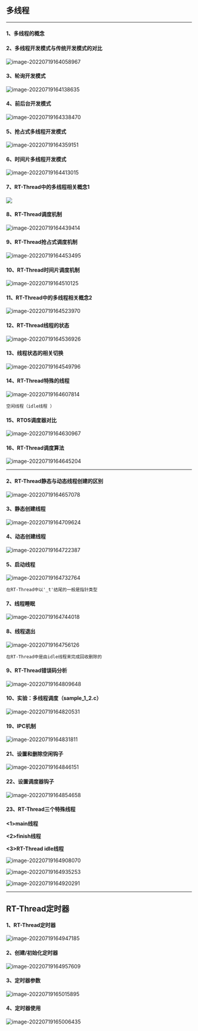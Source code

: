 ## 多线程

---

#### 1、多线程的概念



#### 2、多线程开发模式与传统开发模式的对比

![image-20220719164058967](https://github.com/kurisaW/picbed.git/img/202207191640122.png)

#### 3、轮询开发模式

![image-20220719164138635](https://github.com/kurisaW/picbed.git/img/202207191641746.png)

#### 4、前后台开发模式

![image-20220719164338470](https://github.com/kurisaW/picbed.git/img/202207191643545.png)

#### 5、抢占式多线程开发模式

![image-20220719164359151](https://github.com/kurisaW/picbed.git/img/202207191643236.png)

#### 6、时间片多线程开发模式

![image-20220719164413015](https://github.com/kurisaW/picbed.git/img/202207191644080.png)

#### 7、RT-Thread中的多线程相关概念1

![](https://github.com/kurisaW/picbed.git/img/202207191644080.png)

#### 8、RT-Thread调度机制

![image-20220719164439414](https://github.com/kurisaW/picbed.git/img/202207191644510.png)

#### 9、RT-Thread抢占式调度机制

![image-20220719164453495](https://github.com/kurisaW/picbed.git/img/202207191644571.png)

#### 10、RT-Thread时间片调度机制

![image-20220719164510125](https://github.com/kurisaW/picbed.git/img/202207191645196.png)

#### 11、RT-Thread中的多线程相关概念2

![image-20220719164523970](https://github.com/kurisaW/picbed.git/img/202207191645053.png)

#### 12、RT-Thread线程的状态

![image-20220719164536926](https://github.com/kurisaW/picbed.git/img/202207191645002.png)

#### 13、线程状态的相关切换

![image-20220719164549796](https://github.com/kurisaW/picbed.git/img/202207191645859.png)

#### 14、RT-Thread特殊的线程

![image-20220719164607814](https://github.com/kurisaW/picbed.git/img/202207191646901.png)

`空闲线程（idle线程 ）`

#### 15、RTOS调度器对比

![image-20220719164630967](https://github.com/kurisaW/picbed.git/img/202207191646040.png)

#### 16、RT-Thread调度算法

![image-20220719164645204](https://github.com/kurisaW/picbed.git/img/202207191646265.png)











---

#### 2、RT-Thread静态与动态线程创建的区别

![image-20220719164657078](https://github.com/kurisaW/picbed.git/img/202207191646151.png)

#### 3、静态创建线程

![image-20220719164709624](https://github.com/kurisaW/picbed.git/img/202207191647744.png)

#### 4、动态创建线程

![image-20220719164722387](https://github.com/kurisaW/picbed.git/img/202207191647552.png)

#### 5、启动线程

![image-20220719164732764](https://github.com/kurisaW/picbed.git/img/202207191647858.png)

`在RT-Thread中以'_t'结尾的一般是指针类型`

#### 7、线程睡眠

![image-20220719164744018](https://github.com/kurisaW/picbed.git/img/202207191647119.png)

#### 8、线程退出

![image-20220719164756126](https://github.com/kurisaW/picbed.git/img/202207191647212.png)

`在RT-Thread中是由idle线程来完成回收删除的`

#### 9、RT-Thread错误码分析

![image-20220719164809648](https://github.com/kurisaW/picbed.git/img/202207191648714.png)

#### 10、实验：多线程调度（sample_1_2.c）

![image-20220719164820531](https://github.com/kurisaW/picbed.git/img/202207191648610.png)

#### 19、IPC机制

![image-20220719164831811](https://github.com/kurisaW/picbed.git/img/202207191648890.png)

#### 21、设置和删除空闲钩子

![image-20220719164846151](https://github.com/kurisaW/picbed.git/img/202207191648257.png)

#### 22、设置调度器钩子

![image-20220719164854658](https://github.com/kurisaW/picbed.git/img/202207191648747.png)

#### 23、RT-Thread三个特殊线程

**<1>main线程**

**<2>finish线程**

**<3>RT-Thread idle线程**

![image-20220719164908070](https://github.com/kurisaW/picbed.git/img/202207191649162.png)

![image-20220719164935253](https://github.com/kurisaW/picbed.git/img/202207191649342.png)

![image-20220719164920291](https://github.com/kurisaW/picbed.git/img/202207191649390.png)



---

## RT-Thread定时器

#### 1、RT-Thread定时器

![image-20220719164947185](https://github.com/kurisaW/picbed.git/img/202207191649256.png)

#### 2、创建/初始化定时器

![image-20220719164957609](https://github.com/kurisaW/picbed.git/img/202207191649677.png)

#### 3、定时器参数

![image-20220719165015895](https://github.com/kurisaW/picbed.git/img/202207191650959.png)

#### 4、定时器使用

![image-20220719165006435](https://github.com/kurisaW/picbed.git/img/202207191650529.png)

